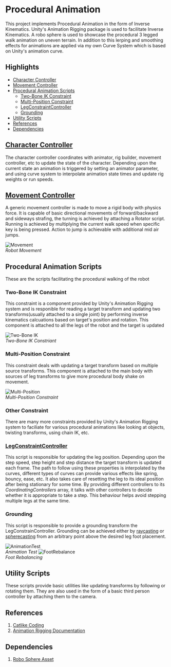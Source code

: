 # Procedural Animation

This project implements Procedural Animation in the form of Inverse Kinematics. Unity's Animation Rigging package is used to facilitate Inverse Kinematics. A robo sphere is used to showcase the procedural 3 legged walk animation on uneven terrain. In addition to this lerping and smoothing effects for animations are applied via my own Curve System which is based on Unity's animation curve.

## Highlights
+ [Character Controller](#character-controller)
+ [Movement Controller](#movement-controller)
+ [Procedural Animation Scripts](#procedural-animation-scripts)
  + [Two-Bone IK Constraint](#two-bone-ik-constraint)
  + [Multi-Position Constraint](#multi-position-constraint)
  + [LegConstraintController](#legconstraintcontroller)
  + [Grounding](#grounding)
+ [Utility Scripts](#utility-scripts)
+ [References](#references)
+ [Dependencies](#dependencies)


## **[Character Controller](Assets/Scripts/CharacterController/RoboSphereCharacterController.cs)**
The character controller coordinates with animator, rig builder, movement controller, etc to update the state of the character. Depending upon the current state an animation is triggered by setting an animator parameter, and using curve system to interpolate animation state times and update rig weights or run speeds.

## **[Movement Controller](/Assets/Scripts/MovementSystem/MovementController.cs)**
A generic movement controller is made to move a rigid body with physics force. It is capable of basic directional movements of forward/backward and sideways strafing, the turning is achieved by attaching a Rotator script. Running is achieved by multiplying the current walk speed when specific key is being pressed. Action to jump is achievable with additional mid air jumps.

![Movement](https://user-images.githubusercontent.com/43366313/213876008-8d018b33-5e60-421d-be74-320fba65ca66.gif)<br>*Robot Movement*

## **Procedural Animation Scripts**
These are the scripts facilitating the procedural walking of the robot

### Two-Bone IK Constraint
This constraint is a component provided by Unity's Animation Rigging system and is responible for reading a target transform and updating two transforms(usually attached to a single joint) by performing inverse kinematics calcuations based on target's position and rotation. This component is attached to all the legs of the robot and the target is updated

![Two-Bone IK](https://user-images.githubusercontent.com/43366313/213876731-00683e8d-f592-4374-aeaf-b67b603ae7fc.png)<br>*Two-Bone IK Constriant*

### Multi-Position Constraint
This constraint deals with updating a target transform based on multiple source transforms. This component is attached to the main body with sources of leg transforms to give more procedural body shake on movement.

![Multi-Position](https://user-images.githubusercontent.com/43366313/213876626-0e27b13a-0954-4458-8290-71762522f101.png)<br>*Multi-Position Constraint*

### Other Constraint
There are many more constraints provided by Unity's Animation Rigging system to faciliate for various procedural animations like looking at objects, twisting transforms, using chain IK, etc.

### **[LegConstraintController](/Assets/Scripts/ProceduralAnimation/LegConstraintController.cs)**
This script is responsible for updating the leg position. Depending upon the step speed, step height and step distance the target transform is updated each frame. 
The path to follow using these properties is interpolated by the curves, different types of curves can provide various effects like spring, bouncy, ease, etc.
It also takes care of resetting the leg to its ideal position after being stationary for some time.
By providing different controllers to its *CoordinatingControllers* array, it talks with other controllers to decide whether it is appropriate to take a step. This behaviour helps avoid stepping multiple legs at the same time.

### **Grounding**
This script is responsible to provide a grounding transform the LegConstrainController. Grounding can be achieved either by [raycasting](/Assets/Scripts/ProceduralAnimation/RaycastGrounding.cs) or [spherecasting](/Assets/Scripts/ProceduralAnimation/SphereCastGrounding.cs) from an arbitrary point above the desired leg foot placement.

![AnimationTest](https://user-images.githubusercontent.com/43366313/213876062-58ad07fe-7b93-4e00-ba98-585522eb3660.gif)<br>*Animation Test*
![FootRebalance](https://user-images.githubusercontent.com/43366313/213876059-b54a2c13-4e15-40ce-9519-6dd2ffc51a95.gif)<br>*Foot Rebalancing*

## **Utility Scripts**
These scripts provide basic utilities like updating transforms by following or rotating them. They are also used in the form of a basic third person controller by attaching them to the camera.

## References
1. [Catlike Coding](https://catlikecoding.com/unity/tutorials)
2. [Animation Rigging Documentation](https://docs.unity3d.com/Packages/com.unity.animation.rigging@1.0/manual/index.html)

## Dependencies
1. [Robo Sphere Asset](https://assetstore.unity.com/packages/3d/characters/robots/robot-sphere-136226)

